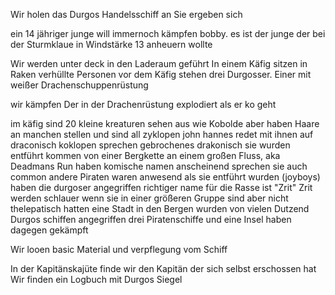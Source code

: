 Wir holen das Durgos Handelsschiff an
Sie ergeben sich

ein 14 jähriger junge will immernoch kämpfen
bobby.
es ist der junge der bei der Sturmklaue in Windstärke 13 anheuern wollte

Wir werden unter deck in den Laderaum geführt
In einem Käfig sitzen in Raken verhüllte Personen
vor dem Käfig stehen drei Durgosser. Einer mit weißer Drachenschuppenrüstung

wir kämpfen
Der in der Drachenrüstung explodiert als er ko geht

im käfig sind 20 kleine kreaturen
sehen aus wie Kobolde aber haben Haare an manchen stellen und sind all zyklopen
john hannes redet mit ihnen auf draconisch
koklopen sprechen gebrochenes drakonisch
	sie wurden entführt
	kommen von einer Bergkette an einem großen Fluss, aka Deadmans Run
	haben komische namen
anscheinend sprechen sie auch common
	andere Piraten waren anwesend als sie entführt wurden (joyboys)
	haben die durgoser angegriffen
	richtiger name für die Rasse ist "Zrit"
	Zrit werden schlauer wenn sie in einer größeren Gruppe sind
	aber nicht thelepatisch
	hatten eine Stadt in den Bergen
	wurden von vielen Dutzend Durgos schiffen angegriffen
	drei Piratenschiffe und eine Insel haben dagegen gekämpft

Wir looen basic Material und verpflegung vom Schiff

In der Kapitänskajüte finde wir den Kapitän der sich selbst erschossen hat
Wir finden ein Logbuch mit Durgos Siegel




